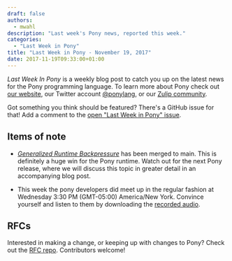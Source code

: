 ```yaml
---
draft: false
authors:
  - mwahl
description: "Last week's Pony news, reported this week."
categories:
  - "Last Week in Pony"
title: "Last Week in Pony - November 19, 2017"
date: 2017-11-19T09:33:00+01:00
---
```

_Last Week In Pony_ is a weekly blog post to catch you up on the latest news for the Pony programming language. To learn more about Pony check out [our website](https://ponylang.io), our Twitter account [@ponylang](https://twitter.com/ponylang), or our [Zulip community](https://ponylang.zulipchat.com).

Got something you think should be featured? There's a GitHub issue for that! Add a comment to the [open "Last Week in Pony" issue](https://github.com/ponylang/ponylang.github.io/issues?q=is%3Aissue+is%3Aopen+label%3Alast-week-in-pony).
<!-- more -->

## Items of note

- [*Generalized Runtime Backpressure*](https://github.com/ponylang/ponyc/commit/1104a6ccc182d94e3ec25afa4a2d028d6c642cc4) has been merged to main. This is definitely a huge win for the Pony runtime. Watch out for the next Pony release, where we will discuss this topic in greater detail in an accompanying blog post.

- This week the pony developers did meet up in the regular fashion at Wednesday 3:30 PM (GMT-05:00) America/New York. Convince yourself and listen to them by downloading the [recorded audio](https://vimeo.com/videos/915354220).

## RFCs

Interested in making a change, or keeping up with changes to Pony? Check out the [RFC repo](https://github.com/ponylang/rfcs). Contributors welcome!
